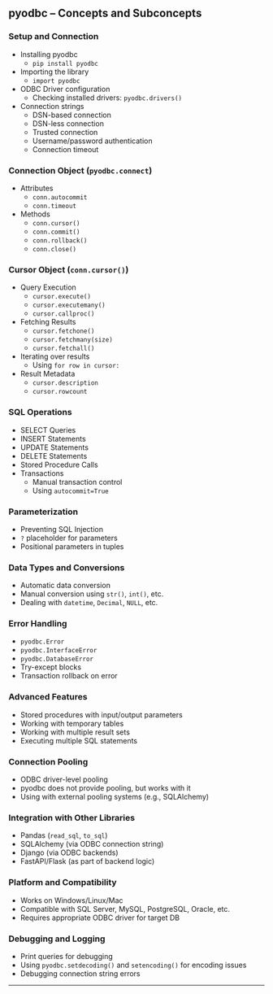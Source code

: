 ## pyodbc – Concepts and Subconcepts

### Setup and Connection
- Installing pyodbc  
  - `pip install pyodbc`
- Importing the library  
  - `import pyodbc`
- ODBC Driver configuration  
  - Checking installed drivers: `pyodbc.drivers()`
- Connection strings  
  - DSN-based connection  
  - DSN-less connection  
  - Trusted connection  
  - Username/password authentication  
  - Connection timeout

### Connection Object (`pyodbc.connect`)
- Attributes  
  - `conn.autocommit`  
  - `conn.timeout`
- Methods  
  - `conn.cursor()`  
  - `conn.commit()`  
  - `conn.rollback()`  
  - `conn.close()`

### Cursor Object (`conn.cursor()`)
- Query Execution  
  - `cursor.execute()`  
  - `cursor.executemany()`  
  - `cursor.callproc()`  
- Fetching Results  
  - `cursor.fetchone()`  
  - `cursor.fetchmany(size)`  
  - `cursor.fetchall()`
- Iterating over results  
  - Using `for row in cursor:`
- Result Metadata  
  - `cursor.description`  
  - `cursor.rowcount`

### SQL Operations
- SELECT Queries  
- INSERT Statements  
- UPDATE Statements  
- DELETE Statements  
- Stored Procedure Calls  
- Transactions  
  - Manual transaction control  
  - Using `autocommit=True`

### Parameterization
- Preventing SQL Injection  
- `?` placeholder for parameters  
- Positional parameters in tuples

### Data Types and Conversions
- Automatic data conversion  
- Manual conversion using `str()`, `int()`, etc.  
- Dealing with `datetime`, `Decimal`, `NULL`, etc.

### Error Handling
- `pyodbc.Error`  
- `pyodbc.InterfaceError`  
- `pyodbc.DatabaseError`  
- Try-except blocks  
- Transaction rollback on error

### Advanced Features
- Stored procedures with input/output parameters  
- Working with temporary tables  
- Working with multiple result sets  
- Executing multiple SQL statements

### Connection Pooling
- ODBC driver-level pooling  
- pyodbc does not provide pooling, but works with it  
- Using with external pooling systems (e.g., SQLAlchemy)

### Integration with Other Libraries
- Pandas (`read_sql`, `to_sql`)  
- SQLAlchemy (via ODBC connection string)  
- Django (via ODBC backends)  
- FastAPI/Flask (as part of backend logic)

### Platform and Compatibility
- Works on Windows/Linux/Mac  
- Compatible with SQL Server, MySQL, PostgreSQL, Oracle, etc.  
- Requires appropriate ODBC driver for target DB

### Debugging and Logging
- Print queries for debugging  
- Using `pyodbc.setdecoding()` and `setencoding()` for encoding issues  
- Debugging connection string errors

---
